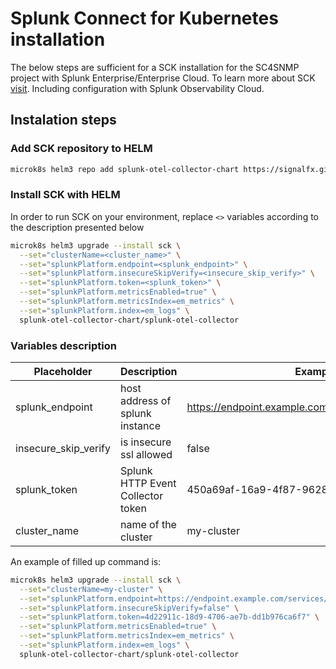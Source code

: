 # Splunk Connect for Kubernetes installation

The below steps are sufficient for a SCK installation for the SC4SNMP project with Splunk Enterprise/Enterprise Cloud. 
To learn more about SCK [visit](https://github.com/signalfx/splunk-otel-collector-chart/blob/main/helm-charts/splunk-otel-collector/values.yaml).
Including configuration with Splunk Observability Cloud.

## Instalation steps
### Add SCK repository to HELM

```bash
microk8s helm3 repo add splunk-otel-collector-chart https://signalfx.github.io/splunk-otel-collector-chart
```
### Install SCK with HELM

In order to run SCK on your environment, replace `<>` variables according to the description presented below
```bash
microk8s helm3 upgrade --install sck \
  --set="clusterName=<cluster_name>" \
  --set="splunkPlatform.endpoint=<splunk_endpoint>" \
  --set="splunkPlatform.insecureSkipVerify=<insecure_skip_verify>" \
  --set="splunkPlatform.token=<splunk_token>" \
  --set="splunkPlatform.metricsEnabled=true" \
  --set="splunkPlatform.metricsIndex=em_metrics" \
  --set="splunkPlatform.index=em_logs" \
  splunk-otel-collector-chart/splunk-otel-collector
```

### Variables description


| Placeholder   | Description  | Example  | 
|---|---|---|
| splunk_endpoint  | host address of splunk instance   | https://endpoint.example.com:8088/services/collector  |
| insecure_skip_verify  | is insecure ssl allowed | false |
| splunk_token | Splunk HTTP Event Collector token  | 450a69af-16a9-4f87-9628-c26f04ad3785  |
| cluster_name | name of the cluster | my-cluster |

An example of filled up command is:
```bash
microk8s helm3 upgrade --install sck \
  --set="clusterName=my-cluster" \
  --set="splunkPlatform.endpoint=https://endpoint.example.com/services/collector" \
  --set="splunkPlatform.insecureSkipVerify=false" \
  --set="splunkPlatform.token=4d22911c-18d9-4706-ae7b-dd1b976ca6f7" \
  --set="splunkPlatform.metricsEnabled=true" \
  --set="splunkPlatform.metricsIndex=em_metrics" \
  --set="splunkPlatform.index=em_logs" \
  splunk-otel-collector-chart/splunk-otel-collector
```